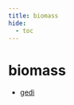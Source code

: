 ```yaml
---
title: biomass
hide:
  - toc
---
```


# biomass

- [gedi](/data-library/gedi.md)  
  <small></small>